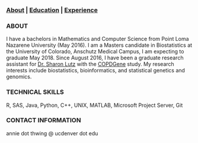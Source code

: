 ### [About](https://athwing.github.io)  |  [Education](https://athwing.github.io/education) |  [Experience](https://athwing.github.io/experience)

### ABOUT
I have a bachelors in Mathematics and Computer Science from Point Loma Nazarene University (May 2016). I am a Masters candidate in Biostatistics at the University of Colorado, Anschutz Medical Campus, I am expecting to graduate May 2018. Since August 2016, I have been a graduate research assistant for [Dr. Sharon Lutz](https://sharonlutz.github.io/) with the [COPDGene](http://www.copdgene.org/) study.  My research interests include biostatistics, bioinformatics, and statistical genetics and genomics.

### TECHNICAL SKILLS
R, SAS, Java, Python, C++, UNIX, MATLAB, Microsoft Project Server, Git

### CONTACT INFORMATION
annie dot thwing @ ucdenver dot edu
